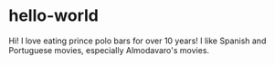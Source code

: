 # hello-world

Hi! I love eating prince polo bars for over 10 years!
I like Spanish and Portuguese movies, especially Almodavaro's movies.

